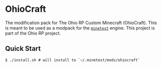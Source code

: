 # OhioCraft

The modification pack for The Ohio RP Custom Minecraft (OhioCraft). This is meant to be used as a modpack for the [`minetest`](https://github.com/minetest/minetest) engine.
This project is part of the Ohio RP project.

## Quick Start
```console
$ ./install.sh # will install to `~/.minetest/mods/ohiocraft`
```